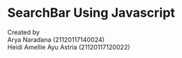 # SearchBar Using Javascript
Created by  
Arya Naradana (21120117140024)  
Heidi Amellie Ayu Astria (21120117120022)  
